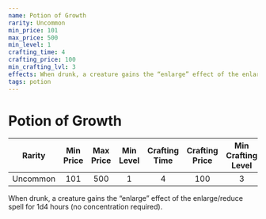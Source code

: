 ```yaml
---
name: Potion of Growth
rarity: Uncommon
min_price: 101
max_price: 500
min_level: 1
crafting_time: 4
crafting_price: 100
min_crafting_lvl: 3
effects: When drunk, a creature gains the “enlarge” effect of the enlarge/reduce spell for 1d4 hours (no concentration required).
tags: potion
---
```

# Potion of Growth


| **Rarity** | **Min Price** | **Max Price** | **Min Level** | **Crafting Time** | **Crafting Price** | **Min Crafting Level** |
|:---:|:---:|:---:|:---:|:---:|:---:|:---:|
| Uncommon | 101 | 500 | 1 | 4 | 100 | 3 |

When drunk, a creature gains the “enlarge” effect of the enlarge/reduce spell for 1d4 hours (no concentration required).